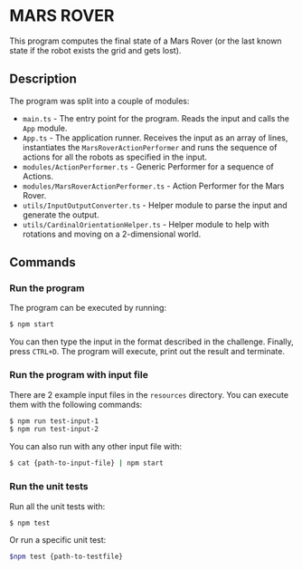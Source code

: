# MARS ROVER

This program computes the final state of a Mars Rover (or the last known state if the robot exists the grid and gets lost).

## Description

The program was split into a couple of modules:
- `main.ts` - The entry point for the program. Reads the input and calls the `App` module.
- `App.ts` - The application runner. Receives the input as an array of lines, instantiates the `MarsRoverActionPerformer`
and runs the sequence of actions for all the robots as specified in the input.
- `modules/ActionPerformer.ts` - Generic Performer for a sequence of Actions.
- `modules/MarsRoverActionPerformer.ts` - Action Performer for the Mars Rover.
- `utils/InputOutputConverter.ts` - Helper module to parse the input and generate the output.
- `utils/CardinalOrientationHelper.ts` - Helper module to help with rotations and moving on a 2-dimensional world.

## Commands

### Run the program
The program can be executed by running:

```bash
$ npm start
```

You can then type the input in the format described in the challenge.
Finally, press `CTRL+D`. The program will execute, print out the result
and terminate.

### Run the program with input file

There are 2 example input files in the `resources` directory. You can
execute them with the following commands:

```bash
$ npm run test-input-1
$ npm run test-input-2
```
You can also run with any other input file with:
```bash
$ cat {path-to-input-file} | npm start
```

### Run the unit tests
Run all the unit tests with:
```bash
$ npm test
```

Or run a specific unit test:

```bash
$npm test {path-to-testfile}
```

